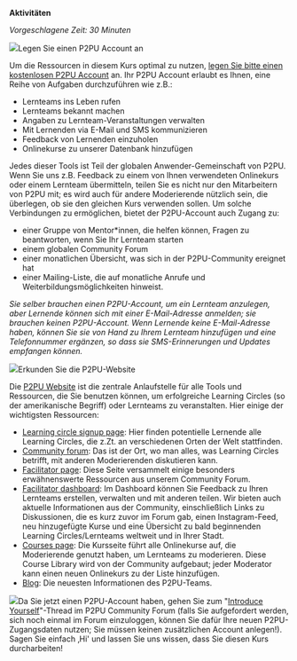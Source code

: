 

**Aktivitäten**

_Vorgeschlagene Zeit: 30 Minuten_

![](RackMultipart20210406-4-austsb_html_c161d13fe259b186.png)Legen Sie einen P2PU Account an

Um die Ressourcen in diesem Kurs optimal zu nutzen, [legen Sie bitte einen kostenlosen P2PU Account](https://learningcircles.p2pu.org/en/accounts/register/?next=/en/login_redirect/) an. Ihr P2PU Account erlaubt es Ihnen, eine Reihe von Aufgaben durchzuführen wie z.B.:

- Lernteams ins Leben rufen
- Lernteams bekannt machen
- Angaben zu Lernteam-Veranstaltungen verwalten
- Mit Lernenden via E-Mail und SMS kommunizieren
- Feedback von Lernenden einzuholen
- Onlinekurse zu unserer Datenbank hinzufügen

Jedes dieser Tools ist Teil der globalen Anwender-Gemeinschaft von P2PU. Wenn Sie uns z.B. Feedback zu einem von Ihnen verwendeten Onlinekurs oder einem Lernteam übermitteln, teilen Sie es nicht nur den Mitarbeitern von P2PU mit; es wird auch für andere Moderierende nützlich sein, die überlegen, ob sie den gleichen Kurs verwenden sollen. Um solche Verbindungen zu ermöglichen, bietet der P2PU-Account auch Zugang zu:

- einer Gruppe von Mentor\*innen, die helfen können, Fragen zu beantworten, wenn Sie Ihr Lernteam starten
- einem globalen Community Forum
- einer monatlichen Übersicht, was sich in der P2PU-Community ereignet hat
- einer Mailing-Liste, die auf monatliche Anrufe und Weiterbildungsmöglichkeiten hinweist.

_Sie selber brauchen einen P2PU-Account, um ein Lernteam anzulegen, aber Lernende können sich mit einer E-Mail-Adresse anmelden; sie brauchen keinen P2PU-Account. Wenn Lernende keine E-Mail-Adresse haben, können Sie sie von Hand zu Ihrem Lernteam hinzufügen und eine Telefonnummer ergänzen, so dass sie SMS-Erinnerungen und Updates empfangen können._

![](RackMultipart20210406-4-austsb_html_cdb3f0978fc2e0ad.png)Erkunden Sie die P2PU-Website

Die [P2PU Website](https://www.p2pu.org/en/) ist die zentrale Anlaufstelle für alle Tools und Ressourcen, die Sie benutzen können, um erfolgreiche Learning Circles (so der amerikanische Begriff) oder Lernteams zu veranstalten. Hier einige der wichtigsten Ressourcen:

- [Learning circle signup page](http://p2pu.org/learning-circles): Hier finden potentielle Lernende alle Learning Circles, die z.Zt. an verschiedenen Orten der Welt stattfinden.
- [Community forum](http://community.p2pu.org/): Das ist der Ort, wo man alles, was Learning Circles betrifft, mit anderen Moderierenden diskutieren kann.
- [Facilitator page](https://www.p2pu.org/facilitate/): Diese Seite versammelt einige besonders erwähnenswerte Ressourcen aus unserem Community Forum.
- [Facilitator dashboard](https://learningcircles.p2pu.org/en/): Im Dashboard können Sie Feedback zu Ihren Lernteams erstellen, verwalten und mit anderen teilen. Wir bieten auch aktuelle Informationen aus der Community, einschließlich Links zu Diskussionen, die es kurz zuvor im Forum gab, einen Instagram-Feed, neu hinzugefügte Kurse und eine Übersicht zu bald beginnenden Learning Circles/Lernteams weltweit und in Ihrer Stadt.
- [Courses page](https://www.p2pu.org/courses/): Die Kursseite führt alle Onlinekurse auf, die Moderierende genutzt haben, um Lernteams zu moderieren. Diese Course Library wird von der Community aufgebaut; jeder Moderator kann einen neuen Onlinekurs zu der Liste hinzufügen.
- [Blog](https://info.p2pu.org/): Die neuesten Informationen des P2PU-Teams.

![](RackMultipart20210406-4-austsb_html_cc2cdab6ae30b576.png)Da Sie jetzt einen P2PU-Account haben, gehen Sie zum &quot;[Introduce Yourself](https://community.p2pu.org/t/introduce-yourself/1571/269)&quot;-Thread im P2PU Community Forum (falls Sie aufgefordert werden, sich noch einmal im Forum einzuloggen, können Sie dafür Ihre neuen P2PU-Zugangsdaten nutzen; Sie müssen keinen zusätzlichen Account anlegen!). Sagen Sie einfach ‚Hi&#39; und lassen Sie uns wissen, dass Sie diesen Kurs durcharbeiten!
